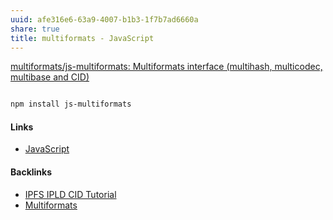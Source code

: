 ```yaml
---
uuid: afe316e6-63a9-4007-b1b3-1f7b7ad6660a
share: true
title: multiformats - JavaScript
---
```

[multiformats/js-multiformats: Multiformats interface (multihash, multicodec, multibase and CID)](https://github.com/multiformats/js-multiformats)

``` bash

npm install js-multiformats

```

#### Links

* [JavaScript](../e4f5fb54-c63f-4567-851b-e61a4a58037d)

#### Backlinks

* [IPFS IPLD CID Tutorial](/100d6889-e83d-4967-bec2-7e9424d8cd24)
* [Multiformats](/5ca2a82c-f00e-43eb-bc7e-7fdde4012434)